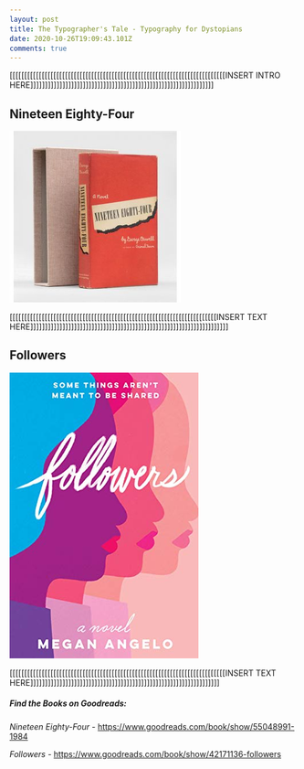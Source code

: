 ```yaml
---
layout: post
title: The Typographer's Tale - Typography for Dystopians
date: 2020-10-26T19:09:43.101Z
comments: true
---
```

\[[[[[[[[[[[[[[[[[[[[[[[[[[[[[[[[[[[[[[[[[[[[[[[[[[[[[[[[[[[[[[[[[[[[[[[[[[INSERT INTRO HERE]]]]]]]]]]]]]]]]]]]]]]]]]]]]]]]]]]]]]]]]]]]]]]]]]]]]]]]]]]]]]]]

## Nineteen Eighty-Four

![](../uploads/87502.jpg)

\[[[[[[[[[[[[[[[[[[[[[[[[[[[[[[[[[[[[[[[[[[[[[[[[[[[[[[[[[[[[[[[[[[[[[[[INSERT TEXT HERE]]]]]]]]]]]]]]]]]]]]]]]]]]]]]]]]]]]]]]]]]]]]]]]]]]]]]]]]]]]]]]]]]]]]

## Followers

![](../uploads/42171136.jpg)

\[[[[[[[[[[[[[[[[[[[[[[[[[[[[[[[[[[[[[[[[[[[[[[[[[[[[[[[[[[[[[[[[[[[[[[[[[[INSERT TEXT HERE]]]]]]]]]]]]]]]]]]]]]]]]]]]]]]]]]]]]]]]]]]]]]]]]]]]]]]]]]]]]]]]]]

##### Find the Books on Goodreads:

*Nineteen Eighty-Four -* <https://www.goodreads.com/book/show/55048991-1984> 

*Followers -* <https://www.goodreads.com/book/show/42171136-followers>